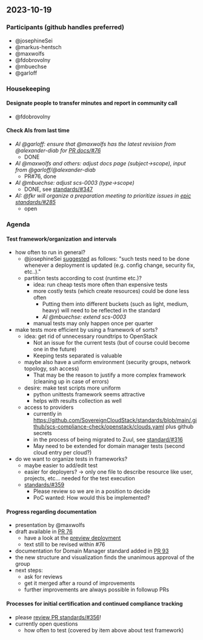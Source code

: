 ## 2023-10-19

### Participants (github handles preferred)

- @josephineSei
- @markus-hentsch
- @maxwolfs
- @fdobrovolny
- @mbuechse
- @garloff

### Housekeeping

#### Designate people to transfer minutes and report in community call

- @fdobrovolny

#### Check AIs from last time

- _AI @garloff: ensure that @maxwolfs has the latest revision from @alexander-diab for [PR docs/#76](https://github.com/SovereignCloudStack/docs/pull/76)_
    - DONE
- _AI @maxwolfs and others: adjust docs page (subject->scope), input from @garloff/@alexander-diab_
    - PR#76, done
- _AI @mbuechse: adjust scs-0003 (type->scope)_
    - DONE, see [standards/#347](https://github.com/SovereignCloudStack/standards/issues/347)
- _AI: @fkr will organize a preparation meeting to prioritize issues in [epic standards/#285](https://github.com/SovereignCloudStack/standards/issues/285)_
    - open
 
### Agenda

#### Test framework/organization and intervals

- how often to run in general?
    - @josephineSei [suggested](https://github.com/SovereignCloudStack/standards/pull/356#discussion_r1350240316) as follows: "such tests need to be done whenever a deployment is updated (e.g. config change, security fix, etc..)."
    - partition tests according to cost (runtime etc.)?
        - idea: run cheap tests more often than expensive tests
        - more costly tests (which create resources) could be done less often
            - Putting them into different buckets (such as light, medium, heavy) will need to be reflected in the standard
            - _AI @mbuechse: extend scs-0003_
        - manual tests may only happen once per quarter
- make tests more efficient by using a framework of sorts? 
    - idea: get rid of unnecessary roundtrips to OpenStack
        - Not an issue for the current tests (but of course could become one in the future)
        - Keeping tests separated is valuable
    - maybe also have a uniform environment (security groups, network topology, ssh access)
        - That may be the reason to justify a more complex framework (cleaning up in case of errors)
    - desire: make test scripts more uniform
        - python unittests framework seems attractive
        - helps with results collection as well
    - access to providers
        - currently in <https://github.com/SovereignCloudStack/standards/blob/main/.github/scs-compliance-check/openstack/clouds.yaml> plus github secrets
        - in the process of being migrated to Zuul, see [standard/#316](https://github.com/SovereignCloudStack/standards/issues/316)
        - May need to be extended for domain manager tests (second cloud entry per cloud?)
- do we want to organize tests in frameworks?
    - maybe easier to add/edit test
    - easier for deployers? -> only one file to describe resource like user, projects, etc... needed for the test execution
    - [standards/#359](https://github.com/SovereignCloudStack/standards/issues/359)
        - Please review so we are in a position to decide
        - PoC wanted: How would this be implemented?

#### Progress regarding documentation

- presentation by @maxwolfs
- draft available in [PR 76](https://github.com/SovereignCloudStack/docs/pull/76)
    - have a look at the [preview deployment](https://docs-staging.scs.community/standards)
    - text still to be revised within #76
- documentation for Domain Manager standard added in [PR 93](https://github.com/SovereignCloudStack/docs/pull/93)
- the new structure and visualization finds the unanimous approval of the group
- next steps:
    - ask for reviews
    - get it merged after a round of improvements
    - further improvements are always possible in followup PRs

#### Processes for initial certification and continued compliance tracking

- please [review PR standards/#356](https://github.com/SovereignCloudStack/standards/pull/356)!
- currently open questions
    - how often to test (covered by item above about test framework)

